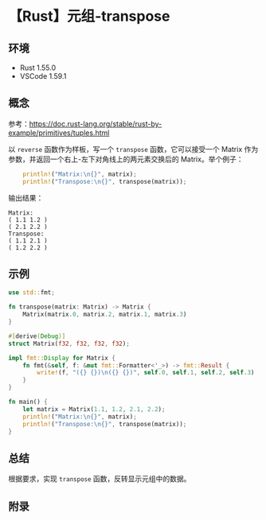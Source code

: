 # 【Rust】元组-transpose

## 环境

- Rust 1.55.0
- VSCode 1.59.1

## 概念

参考：<https://doc.rust-lang.org/stable/rust-by-example/primitives/tuples.html>

以 `reverse` 函数作为样板，写一个 `transpose` 函数，它可以接受一个 Matrix 作为参数，并返回一个右上-左下对角线上的两元素交换后的 Matrix。举个例子：

```rust
    println!("Matrix:\n{}", matrix);
    println!("Transpose:\n{}", transpose(matrix));
```

输出结果：

```text
Matrix:
( 1.1 1.2 )
( 2.1 2.2 )
Transpose:
( 1.1 2.1 )
( 1.2 2.2 )
```

## 示例

```rust
use std::fmt;

fn transpose(matrix: Matrix) -> Matrix {
    Matrix(matrix.0, matrix.2, matrix.1, matrix.3)
}

#[derive(Debug)]
struct Matrix(f32, f32, f32, f32);

impl fmt::Display for Matrix {
    fn fmt(&self, f: &mut fmt::Formatter<'_>) -> fmt::Result {
        write!(f, "({} {})\n({} {})", self.0, self.1, self.2, self.3)
    }
}

fn main() {
    let matrix = Matrix(1.1, 1.2, 2.1, 2.2);
    println!("Matrix:\n{}", matrix);
    println!("Transpose:\n{}", transpose(matrix));
}
```

## 总结

根据要求，实现 `transpose` 函数，反转显示元组中的数据。

## 附录
